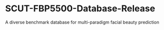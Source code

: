 # SCUT-FBP5500-Database-Release
A diverse benchmark database for multi-paradigm facial beauty prediction
